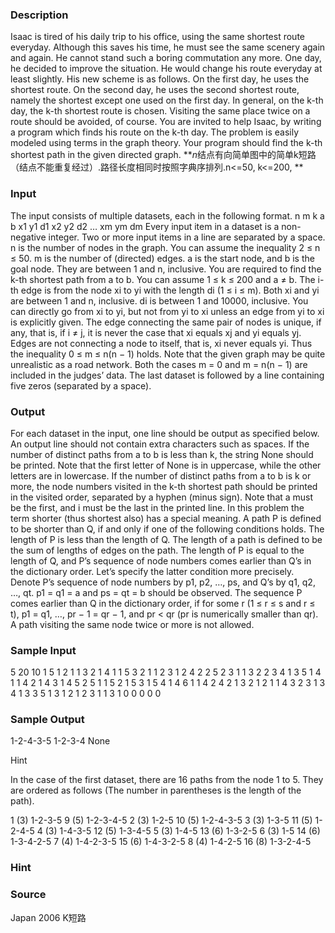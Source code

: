 
### Description
Isaac is tired of his daily trip to his office, using the same shortest route everyday. Although this saves his time, he must see the same scenery again and again. He cannot stand such a boring commutation any more. One day, he decided to improve the situation. He would change his route everyday at least slightly. His new scheme is as follows. On the first day, he uses the shortest route. On the second day, he uses the second shortest route, namely the shortest except one used on the first day. In general, on the k-th day, the k-th shortest route is chosen. Visiting the same place twice on a route should be avoided, of course. You are invited to help Isaac, by writing a program which finds his route on the k-th day. The problem is easily modeled using terms in the graph theory. Your program should find the k-th shortest path in the given directed graph. 
***n*结点有向简单图中的简单k短路（结点不能重复经过）.路径长度相同时按照字典序排列.n<=50, k<=200, **
### Input
The input consists of multiple datasets, each in the following format. n m k a b x1 y1 d1 x2 y2 d2 … xm ym dm Every input item in a dataset is a non-negative integer. Two or more input items in a line are separated by a space. n is the number of nodes in the graph. You can assume the inequality 2 ≤ n ≤ 50. m is the number of (directed) edges. a is the start node, and b is the goal node. They are between 1 and n, inclusive. You are required to find the k-th shortest path from a to b. You can assume 1 ≤ k ≤ 200 and a ≠ b. The i-th edge is from the node xi to yi with the length di (1 ≤ i ≤ m). Both xi and yi are between 1 and n, inclusive. di is between 1 and 10000, inclusive. You can directly go from xi to yi, but not from yi to xi unless an edge from yi to xi is explicitly given. The edge connecting the same pair of nodes is unique, if any, that is, if i ≠ j, it is never the case that xi equals xj and yi equals yj. Edges are not connecting a node to itself, that is, xi never equals yi. Thus the inequality 0 ≤ m ≤ n(n − 1) holds. Note that the given graph may be quite unrealistic as a road network. Both the cases m = 0 and m = n(n − 1) are included in the judges’ data. The last dataset is followed by a line containing five zeros (separated by a space).
### Output
For each dataset in the input, one line should be output as specified below. An output line should not contain extra characters such as spaces. If the number of distinct paths from a to b is less than k, the string None should be printed. Note that the first letter of None is in uppercase, while the other letters are in lowercase. If the number of distinct paths from a to b is k or more, the node numbers visited in the k-th shortest path should be printed in the visited order, separated by a hyphen (minus sign). Note that a must be the first, and i must be the last in the printed line. In this problem the term shorter (thus shortest also) has a special meaning. A path P is defined to be shorter than Q, if and only if one of the following conditions holds. The length of P is less than the length of Q. The length of a path is defined to be the sum of lengths of edges on the path. The length of P is equal to the length of Q, and P’s sequence of node numbers comes earlier than Q’s in the dictionary order. Let’s specify the latter condition more precisely. Denote P’s sequence of node numbers by p1, p2, …, ps, and Q’s by q1, q2, …, qt. p1 = q1 = a and ps = qt = b should be observed. The sequence P comes earlier than Q in the dictionary order, if for some r (1 ≤ r ≤ s and r ≤ t), p1 = q1, …, pr − 1 = qr − 1, and pr < qr (pr is numerically smaller than qr). A path visiting the same node twice or more is not allowed.
### Sample Input
5 20 10 1 5
1 2 1
1 3 2
1 4 1
1 5 3
2 1 1
2 3 1
2 4 2
2 5 2
3 1 1
3 2 2
3 4 1
3 5 1
4 1 1
4 2 1
4 3 1
4 5 2
5 1 1
5 2 1
5 3 1
5 4 1
4 6 1 1 4
2 4 2
1 3 2
1 2 1
1 4 3
2 3 1
3 4 1
3 3 5 1 3
1 2 1
2 3 1
1 3 1
0 0 0 0 0

### Sample Output
1-2-4-3-5
1-2-3-4
None


Hint

In the case of the first dataset, there are 16 paths from the node 1 to 5. They are ordered as follows (The number in parentheses is the length of the path).

1 (3) 1-2-3-5 9 (5) 1-2-3-4-5 
2 (3) 1-2-5 10 (5) 1-2-4-3-5 
3 (3) 1-3-5 11 (5) 1-2-4-5 
4 (3) 1-4-3-5 12 (5) 1-3-4-5 
5 (3) 1-4-5 13 (6) 1-3-2-5 
6 (3) 1-5 14 (6) 1-3-4-2-5 
7 (4) 1-4-2-3-5 15 (6) 1-4-3-2-5 
8 (4) 1-4-2-5 16 (8) 1-3-2-4-5 

### Hint

### Source
Japan 2006 K短路